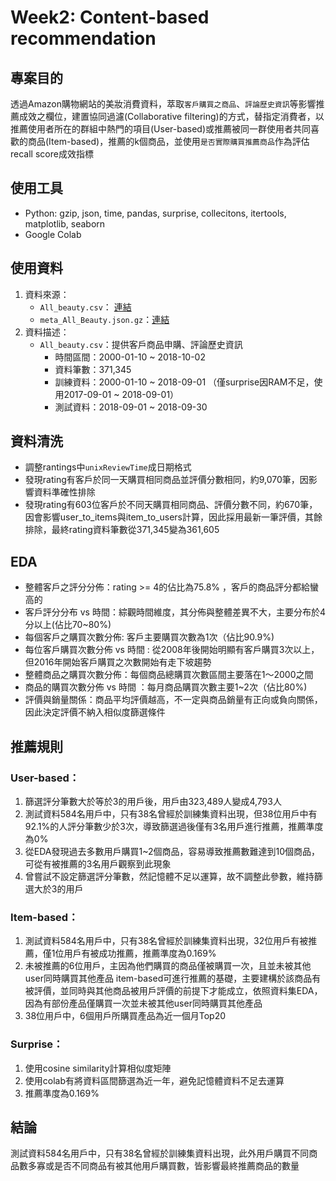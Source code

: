 # Week2: Content-based recommendation

## 專案目的

透過Amazon購物網站的美妝消費資料，萃取`客戶購買之商品`、`評論歷史資訊`等影響推薦成效之欄位，建置協同過濾(Collaborative filtering)的方式，替指定消費者，以推薦使用者所在的群組中熱門的項目(User-based)或推薦被同一群使用者共同喜歡的商品(Item-based)，推薦的k個商品，並使用`是否實際購買推薦商品`作為評估recall score成效指標

## 使用工具
   * Python: gzip, json, time, pandas, surprise, collecitons, itertools, matplotlib, seaborn
   * Google Colab

## 使用資料
   1. 資料來源： 
       * `All_beauty.csv`： [連結](http://deepyeti.ucsd.edu/jianmo/amazon/categoryFilesSmall/All_Beauty.csv)
       * `meta_All_Beauty.json.gz`：[連結](http://deepyeti.ucsd.edu/jianmo/amazon/metaFiles2/meta_All_Beauty.json.gz)
   2. 資料描述：
       * `All_beauty.csv`：提供客戶商品申購、評論歷史資訊
          * 時間區間：2000-01-10 ~ 2018-10-02
          * 資料筆數：371,345
          * 訓練資料：2000-01-10 ~ 2018-09-01 （僅surprise因RAM不足，使用2017-09-01 ~ 2018-09-01）
          * 測試資料：2018-09-01 ~ 2018-09-30 

## 資料清洗
   * 調整rantings中`unixReviewTime`成日期格式
   * 發現rating有客戶於同一天購買相同商品並評價分數相同，約9,070筆，因影響資料準確性排除
   * 發現rating有603位客戶於不同天購買相同商品、評價分數不同，約670筆，因會影響user_to_items與item_to_users計算，因此採用最新一筆評價，其餘排除，最終rating資料筆數從371,345變為361,605

## EDA
   * 整體客戶之評分分佈：rating >= 4的佔比為75.8% ，客戶的商品評分都給蠻高的
   * 客戶評分分布 vs 時間：綜觀時間維度，其分佈與整體差異不大，主要分布於4分以上(佔比70~80%)
   * 每個客戶之購買次數分佈: 客戶主要購買次數為1次（佔比90.9%)
   * 每位客戶購買次數分佈 vs 時間 : 從2008年後開始明顯有客戶購買3次以上，但2016年開始客戶購買之次數開始有走下坡趨勢
   * 整體商品之購買次數分佈：每個商品總購買次數區間主要落在1～2000之間
   * 商品的購買次數分佈 vs 時間 ：每月商品購買次數主要1~2次（佔比80%)
   * 評價與銷量關係：商品平均評價越高，不一定與商品銷量有正向或負向關係，因此決定評價不納入相似度篩選條件

## 推薦規則

### User-based：
  1. 篩選評分筆數大於等於3的用戶後，用戶由323,489人變成4,793人
  2. 測試資料584名用戶中，只有38名曾經於訓練集資料出現，但38位用戶中有92.1%的人評分筆數少於3次，導致篩選過後僅有3名用戶進行推薦，推薦準度為0%
  3. 從EDA發現過去多數用戶購買1~2個商品，容易導致推薦數難達到10個商品，可從有被推薦的3名用戶觀察到此現象
  4. 曾嘗試不設定篩選評分筆數，然記憶體不足以運算，故不調整此參數，維持篩選大於3的用戶


### Item-based：
  1. 測試資料584名用戶中，只有38名曾經於訓練集資料出現，32位用戶有被推薦，僅1位用戶有被成功推薦，推薦準度為0.169%
  2. 未被推薦的6位用戶，主因為他們購買的商品僅被購買一次，且並未被其他user同時購買其他產品
item-based可進行推薦的基礎，主要建構於該商品有被評價，並同時與其他商品被用戶評價的前提下才能成立，依照資料集EDA，因為有部份產品僅購買一次並未被其他user同時購買其他產品
  3. 38位用戶中，6個用戶所購買產品為近一個月Top20

### Surprise：
   1. 使用cosine similarity計算相似度矩陣
   2. 使用colab有將資料區間篩選為近一年，避免記憶體資料不足去運算
   3. 推薦準度為0.169%
   
## 結論
測試資料584名用戶中，只有38名曾經於訓練集資料出現，此外用戶購買不同商品數多寡或是否不同商品有被其他用戶購買數，皆影響最終推薦商品的數量



